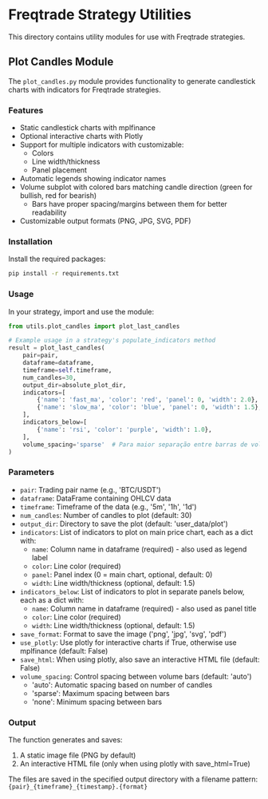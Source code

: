 # Freqtrade Strategy Utilities

This directory contains utility modules for use with Freqtrade strategies.

## Plot Candles Module

The `plot_candles.py` module provides functionality to generate candlestick charts with indicators for Freqtrade strategies.

### Features

- Static candlestick charts with mplfinance
- Optional interactive charts with Plotly
- Support for multiple indicators with customizable:
  - Colors
  - Line width/thickness
  - Panel placement
- Automatic legends showing indicator names
- Volume subplot with colored bars matching candle direction (green for bullish, red for bearish)
  - Bars have proper spacing/margins between them for better readability
- Customizable output formats (PNG, JPG, SVG, PDF)

### Installation

Install the required packages:

```bash
pip install -r requirements.txt
```

### Usage

In your strategy, import and use the module:

```python
from utils.plot_candles import plot_last_candles

# Example usage in a strategy's populate_indicators method
result = plot_last_candles(
    pair=pair,
    dataframe=dataframe,
    timeframe=self.timeframe,
    num_candles=30,
    output_dir=absolute_plot_dir,
    indicators=[
        {'name': 'fast_ma', 'color': 'red', 'panel': 0, 'width': 2.0},
        {'name': 'slow_ma', 'color': 'blue', 'panel': 0, 'width': 1.5},
    ],
    indicators_below=[
        {'name': 'rsi', 'color': 'purple', 'width': 1.0},
    ],
    volume_spacing='sparse'  # Para maior separação entre barras de volume
)
```

### Parameters

- `pair`: Trading pair name (e.g., 'BTC/USDT')
- `dataframe`: DataFrame containing OHLCV data
- `timeframe`: Timeframe of the data (e.g., '5m', '1h', '1d')
- `num_candles`: Number of candles to plot (default: 30)
- `output_dir`: Directory to save the plot (default: 'user_data/plot')
- `indicators`: List of indicators to plot on main price chart, each as a dict with:
  - `name`: Column name in dataframe (required) - also used as legend label
  - `color`: Line color (required)
  - `panel`: Panel index (0 = main chart, optional, default: 0)
  - `width`: Line width/thickness (optional, default: 1.5)
- `indicators_below`: List of indicators to plot in separate panels below, each as a dict with:
  - `name`: Column name in dataframe (required) - also used as panel title
  - `color`: Line color (required)
  - `width`: Line width/thickness (optional, default: 1.5)
- `save_format`: Format to save the image ('png', 'jpg', 'svg', 'pdf')
- `use_plotly`: Use plotly for interactive charts if True, otherwise use mplfinance (default: False)
- `save_html`: When using plotly, also save an interactive HTML file (default: False)
- `volume_spacing`: Control spacing between volume bars (default: 'auto')
  - 'auto': Automatic spacing based on number of candles
  - 'sparse': Maximum spacing between bars
  - 'none': Minimum spacing between bars

### Output

The function generates and saves:
1. A static image file (PNG by default)
2. An interactive HTML file (only when using plotly with save_html=True)

The files are saved in the specified output directory with a filename pattern:
`{pair}_{timeframe}_{timestamp}.{format}` 